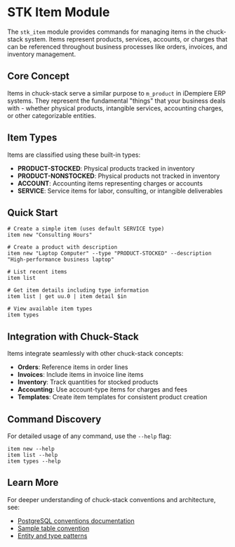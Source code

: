 # STK Item Module

The `stk_item` module provides commands for managing items in the chuck-stack system. Items represent products, services, accounts, or charges that can be referenced throughout business processes like orders, invoices, and inventory management.

## Core Concept

Items in chuck-stack serve a similar purpose to `m_product` in iDempiere ERP systems. They represent the fundamental "things" that your business deals with - whether physical products, intangible services, accounting charges, or other categorizable entities.

## Item Types

Items are classified using these built-in types:
- **PRODUCT-STOCKED**: Physical products tracked in inventory
- **PRODUCT-NONSTOCKED**: Physical products not tracked in inventory  
- **ACCOUNT**: Accounting items representing charges or accounts
- **SERVICE**: Service items for labor, consulting, or intangible deliverables

## Quick Start

```nushell
# Create a simple item (uses default SERVICE type)
item new "Consulting Hours"

# Create a product with description
item new "Laptop Computer" --type "PRODUCT-STOCKED" --description "High-performance business laptop"

# List recent items
item list

# Get item details including type information
item list | get uu.0 | item detail $in

# View available item types
item types
```

## Integration with Chuck-Stack

Items integrate seamlessly with other chuck-stack concepts:
- **Orders**: Reference items in order lines
- **Invoices**: Include items in invoice line items  
- **Inventory**: Track quantities for stocked products
- **Accounting**: Use account-type items for charges and fees
- **Templates**: Create item templates for consistent product creation

## Command Discovery

For detailed usage of any command, use the `--help` flag:
```nushell
item new --help
item list --help
item types --help
```

## Learn More

For deeper understanding of chuck-stack conventions and architecture, see:
- [PostgreSQL conventions documentation](../../chuckstack.github.io/src-ls/postgres-conventions.md)
- [Sample table convention](../../chuckstack.github.io/src-ls/postgres-convention/sample-table-convention.md)
- [Entity and type patterns](../../chuckstack.github.io/src-ls/postgres-convention/enum-type-convention.md)